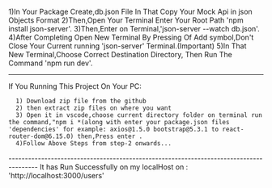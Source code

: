 1)In Your Package Create,db.json File In That Copy Your Mock Api in json Objects Format 
2)Then,Open Your Terminal Enter Your Root Path 'npm install json-server'.
3)Then,Enter on Terminal,'json-server --watch db.json'.
4)After Completing Open New Terminal By Pressing Of Add symbol,Don't Close Your Current running 'json-server' Terminal.(Important)
5)In That New Terminal,Choose Correct Destination Directory, Then Run The Command 'npm run dev'.


---------------------------------------------------------------------------------------

If You Running This Project On Your PC:
    
      1) Download zip file from the github
      2) then extract zip files on where you want
      3) Open it in vscode,choose current directory folder on terminal run the command,"npm i *(along with enter your package.json files 'dependencies' for example: axios@1.5.0 bootstrap@5.3.1 to react-router-dom@6.15.0) then,Press enter .
      4)Follow Above Steps from step-2 onwards...

--------------------------------------------------------------------------------------- It has Run Successfully on my localHost on : 'http://localhost:3000/users'     